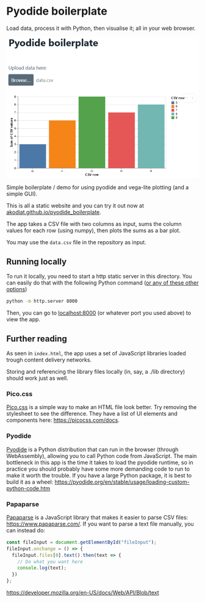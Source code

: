 
# Pyodide boilerplate
Load data, process it with Python, then visualise it; all in your web browser.

![Example result using data.csv](example.png)

Simple boilerplate / demo for using pyodide and vega-lite plotting (and a simple GUI).

This is all a static website and you can try it out now at [akodiat.github.io/pyodide_boilerplate](https://akodiat.github.io/pyodide_boilerplate/).

The app takes a CSV file with two columns as input, sums the column values for each row (using numpy), then plots the sums as a bar plot.

You may use the `data.csv` file in the repository as input.

## Running locally
To run it locally, you need to start a http static server in this directory. You can easily do that with the following Python command ([or any of these other options](https://gist.github.com/willurd/5720255))

```sh
python -m http.server 8000
```

Then, you can go to [localhost:8000](HTTP:/localhost:8000) (or whatever port you used above) to view the app.

## Further reading
As seen in `index.html`, the app uses a set of JavaScript libraries loaded trough content delivery networks.

Storing and referencing the library files locally (in, say, a ./lib directory) should work just as well.

### Pico.css
[Pico.css](https://picocss.com/) is a simple way to make an HTML file look better. Try removing the stylesheet to see the difference. They have a list of UI elements and components here: https://picocss.com/docs.

### Pyodide
[Pyodide](https://pyodide.org/) is a Python distribution that can run in the browser (through WebAssembly), allowing you to call Python code from JavaScript. The main bottleneck in this app is the time it takes to load the pyodide runtime, so in practice you should probably have some more demanding code to run to make it worth the trouble. If you have a large Python package, it is best to build it as a wheel: https://pyodide.org/en/stable/usage/loading-custom-python-code.htm

### Papaparse
[Papaparse](https://www.papaparse.com/) is a JavaScript library that makes it easier to parse CSV files: https://www.papaparse.com/. If you want to parse a text file manually, you can instead do:
```js
const fileInput = document.getElementById("fileInput");
fileInput.onchange = () => {
  fileInput.files[0].text().then(text => {
    // Do what you want here
    console.log(text);
  })
};
```
https://developer.mozilla.org/en-US/docs/Web/API/Blob/text
